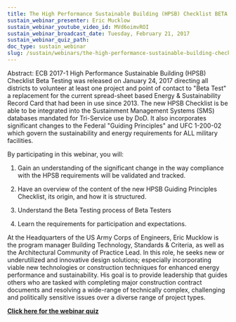 ```yaml
---
title: The High Performance Sustainable Building (HPSB) Checklist BETA (ref. ECB 2017-1)
sustain_webinar_presenter: Eric Mucklow
sustain_webinar_youtube_video_id: MVd6oimvROI
sustain_webinar_broadcast_date: Tuesday, February 21, 2017
sustain_webinar_quiz_path:
doc_type: sustain_webinar
slug: /sustain/webinars/the-high-performance-sustainable-building-checklist
---
```


Abstract: ECB 2017-1 High Performance Sustainable Building (HPSB) Checklist Beta Testing was released on January 24, 2017 directing all districts to volunteer at least one project and point of contact to "Beta Test" a replacement for the current spread-sheet based Energy & Sustainability Record Card that had been in use since 2013. The new HPSB Checklist is be able to be integrated into the Sustainment Management Systems (SMS) databases mandated for Tri-Service use by DoD. It also incorporates significant changes to the Federal "Guiding Principles" and UFC 1-200-02 which govern the sustainability and energy requirements for ALL military facilities.

By participating in this webinar, you will:

1. Gain an understanding of the significant change in the way compliance with the HPSB requirements will be validated and tracked.

2. Have an overview of the content of the new HPSB Guiding Principles Checklist, its origin, and how it is structured.

3. Understand the Beta Testing process of Beta Testers

4. Learn the requirements for participation and expectations.

At the Headquarters of the US Army Corps of Engineers, Eric Mucklow is the program manager Building Technology, Standards & Criteria, as well as the Architectural Community of Practice Lead. In this role, he seeks new or underutilized and innovative design solutions; especially incorporating viable new technologies or construction techniques for enhanced energy performance and sustainability. His goal is to provide leadership that guides others who are tasked with completing major construction contract documents and resolving a wide-range of technically complex, challenging and politically sensitive issues over a diverse range of project types.

[**Click here for the webinar quiz**](the-high-performance-sustainable-building-checklist-quiz.pdf)
